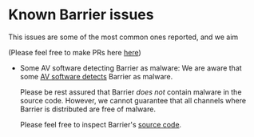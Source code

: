 # Known Barrier issues

This issues are some of the most common ones reported, and we aim

(Please feel free to make PRs here [here][wiki_repo])

- Some AV software detecting Barrier as malware:
  We are aware that some [AV software detects](av_issue) Barrier as
  malware.

  Please be rest assured that Barrier _does not_ contain malware in
  the source code. However, we cannot guarantee that all channels
  where Barrier is distributed are free of malware.

  Please feel free to inspect Barrier's [source code][src_code].


[wiki_repo]: https:/github.com/debauchee/barrier-wiki
[av_issue]: https://github.com/debauchee/barrier/issues/666
[src_code]: https://github.com/debauchee/barrier.git
